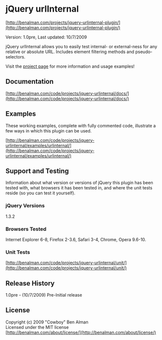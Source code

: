 # jQuery urlInternal #
[http://benalman.com/projects/jquery-urlinternal-plugin/](http://benalman.com/projects/jquery-urlinternal-plugin/)

Version: 1.0pre, Last updated: 10/7/2009

jQuery urlInternal allows you to easily test internal- or external-ness for any relative or absolute URL. Includes element filtering methods and pseudo-selectors.

Visit the [project page](http://benalman.com/projects/jquery-urlinternal-plugin/) for more information and usage examples!


## Documentation ##
[http://benalman.com/code/projects/jquery-urlinternal/docs/](http://benalman.com/code/projects/jquery-urlinternal/docs/)


## Examples ##
These working examples, complete with fully commented code, illustrate a few
ways in which this plugin can be used.

[http://benalman.com/code/projects/jquery-urlinternal/examples/urlinternal/](http://benalman.com/code/projects/jquery-urlinternal/examples/urlinternal/)

## Support and Testing ##
Information about what version or versions of jQuery this plugin has been
tested with, what browsers it has been tested in, and where the unit tests
reside (so you can test it yourself).

### jQuery Versions ###
1.3.2

### Browsers Tested ###
Internet Explorer 6-8, Firefox 2-3.6, Safari 3-4, Chrome, Opera 9.6-10.

### Unit Tests ###
[http://benalman.com/code/projects/jquery-urlinternal/unit/](http://benalman.com/code/projects/jquery-urlinternal/unit/)


## Release History ##

1.0pre - (10/7/2009) Pre-Initial release


## License ##
Copyright (c) 2009 "Cowboy" Ben Alman  
Licensed under the MIT license  
[http://benalman.com/about/license/](http://benalman.com/about/license/)
